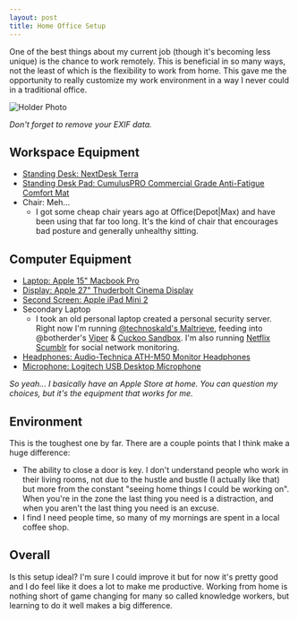 ```yaml
---
layout: post
title: Home Office Setup
---
```


One of the best things about my current job (though it's becoming less unique) is the chance to work remotely. This is beneficial in so many ways, not the least of which is the flexibility to work from home. This gave me the opportunity to really customize my work environment in a way I never could in a traditional office.

![Holder Photo](http://riskcontrolstrategies.com/wp-content/uploads/2010/09/office.jpg)

_Don't forget to remove your EXIF data._

## Workspace Equipment

- [Standing Desk: NextDesk Terra](http://www.nextdesks.com/terra)
- [Standing Desk Pad: CumulusPRO Commercial Grade Anti-Fatigue Comfort Mat ](http://www.amazon.com/CumulusPRO-Commercial-Anti-Fatigue-Comfort-24-inch/dp/B005UA2WO2/ref=sr_1_3?ie=UTF8&qid=1423326241&sr=8-3&keywords=standing+desk+pad)
- Chair: Meh...
    - I got some cheap chair years ago at Office(Depot\|Max) and have been using that far too long. It's the kind of chair that encourages bad posture and generally unhealthy sitting.

## Computer Equipment

- [Laptop: Apple 15" Macbook Pro](http://www.apple.com/macbook-pro/)
- [Display: Apple 27" Thuderbolt Cinema Display](http://www.apple.com/displays/)
- [Second Screen: Apple iPad Mini 2](http://www.apple.com/ipad-mini)
- Secondary Laptop
    - I took an old personal laptop created a personal security server. Right now I'm running [@technoskald's Maltrieve](https://github.com/technoskald/maltrieve), feeding into @botherder's [Viper](https://github.com/botherder/viper) & [Cuckoo Sandbox](https://github.com/cuckoobox/cuckoo). I'm also running [Netflix Scumblr](https://github.com/netflix/scumblr) for social network monitoring.
- [Headphones: Audio-Technica ATH-M50 Monitor Headphones](http://www.amazon.com/Audio-Technica-ATH-M50-Professional-Monitor-Headphones)
- [Microphone: Logitech USB Desktop Microphone](http://support.logitech.com/product/usb-desktop-microphone)

_So yeah... I basically have an Apple Store at home. You can question my choices, but it's the equipment that works for me._

## Environment

This is the toughest one by far. There are a couple points that I think make a huge difference:

- The ability to close a door is key. I don't understand people who work in their living rooms, not due to the hustle and bustle (I actually like that) but more from the constant "seeing home things I could be working on". When you're in the zone the last thing you need is a distraction, and when you aren't the last thing you need is an excuse.
- I find I need people time, so many of my mornings are spent in a local coffee shop.

## Overall

Is this setup ideal? I'm sure I could improve it but for now it's pretty good and I do feel like it does a lot to make me productive. Working from home is nothing short of game changing for many so called knowledge workers, but learning to do it well makes a big difference.
